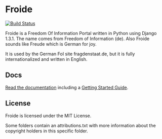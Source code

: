 Froide
======

[![Build Status](https://secure.travis-ci.org/stefanw/froide.png)](http://travis-ci.org/#!/stefanw/froide])


Froide is a Freedom Of Information Portal written in Python using Django 1.3.1.
The name comes from Freedom of Information (de). Also Froide
sounds like Freude which is German for joy.

It is used by the German FoI site fragdenstaat.de, but it is fully
internationalized and written in English.

Docs
----

[Read the documentation](http://readthedocs.org/docs/froide/en/latest/) including a [Getting Started Guide](http://readthedocs.org/docs/froide/en/latest/gettingstarted/).


License
-------

Froide is licensed under the MIT License.

Some folders contain an attributions.txt with more information about the copyright holders in this specific folder.
